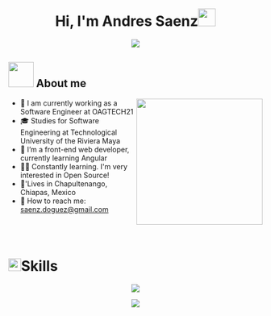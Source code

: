 <h1 align="center">Hi, I'm Andres Saenz<img src="https://media.giphy.com/media/hvRJCLFzcasrR4ia7z/giphy.gif" width="35"></h1>
<p align="center">
  <a href="https://github.com/fairyland0926"><img src="https://readme-typing-svg.herokuapp.com/?lines=Welcome%20to%20my%20github%20page;Web%20Developer;Full%20Stack%20Developer;3%2B%20years%20of%20coding%20experience;Always%20learning%20new%20things&font=Pacifico&center=true&width=650&height=120&color=58a6ff&vCenter=true&size=45%22"></a>
</p>

## <picture><img src = "https://github.com/7oSkaaa/7oSkaaa/blob/main/Images/about_me.gif?raw=true" width = 50px></picture> About me
<picture> <img align="right" src="https://github.com/7oSkaaa/7oSkaaa/blob/main/Images/Right_Side.gif?raw=true" width = 250px></picture>

- 🏢 I am currently working as a Software Engineer at OAGTECH21
- 🎓 Studies for Software Engineering at Technological University of the Riviera Maya
- 💫 I’m a front-end web developer, currently learning Angular
- 👩‍💻 Constantly learning. I'm very interested in Open Source!
- 🏡'Lives in Chapultenango,  Chiapas, Mexico
- 📧 How to reach me: saenz.doguez@gmail.com

<br><br>

# <img src="https://media2.giphy.com/media/QssGEmpkyEOhBCb7e1/giphy.gif?cid=ecf05e47a0n3gi1bfqntqmob8g9aid1oyj2wr3ds3mg700bl&rid=giphy.gif" width ="25">Skills</b>

<p align="center">
  <a href="https://skillicons.dev">
    <img src="https://skillicons.dev/icons?i=git,css,docker,express,github,html,java,js,md,materialui,nginx,mysql,nextjs,nodejs,postman,redux,tailwind,ts,vscode,kubernetes&perline=10" />
  </a>
</p>

<p align="center">
  <a href="https://skillicons.dev">
    <img src="https://skillicons.dev/icons?i=git,kubernetes,docker,c,vim" />
  </a>
</p>
<br><br>

<!--
**SaenzD/SaenzD** is a ✨ _special_ ✨ repository because its `README.md` (this file) appears on your GitHub profile.

Here are some ideas to get you started:

- 🔭 I’m currently working on ...
- 🌱 I’m currently learning ...
- 👯 I’m looking to collaborate on ...
- 🤔 I’m looking for help with ...
- 💬 Ask me about ...
- 📫 How to reach me: ...
- 😄 Pronouns: ...
- ⚡ Fun fact: ...
-->
